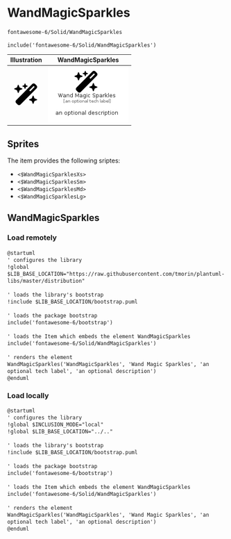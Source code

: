 # WandMagicSparkles


```text
fontawesome-6/Solid/WandMagicSparkles
```

```text
include('fontawesome-6/Solid/WandMagicSparkles')
```



| Illustration | WandMagicSparkles |
| :---: | :---: |
| ![illustration for Illustration](../../fontawesome-6/Solid/WandMagicSparkles.png) | ![illustration for WandMagicSparkles](../../fontawesome-6/Solid/WandMagicSparkles.Local.png) |



## Sprites
The item provides the following sriptes:

- `<$WandMagicSparklesXs>`
- `<$WandMagicSparklesSm>`
- `<$WandMagicSparklesMd>`
- `<$WandMagicSparklesLg>`





## WandMagicSparkles

### Load remotely
```plantuml
@startuml
' configures the library
!global $LIB_BASE_LOCATION="https://raw.githubusercontent.com/tmorin/plantuml-libs/master/distribution"

' loads the library's bootstrap
!include $LIB_BASE_LOCATION/bootstrap.puml

' loads the package bootstrap
include('fontawesome-6/bootstrap')

' loads the Item which embeds the element WandMagicSparkles
include('fontawesome-6/Solid/WandMagicSparkles')

' renders the element
WandMagicSparkles('WandMagicSparkles', 'Wand Magic Sparkles', 'an optional tech label', 'an optional description')
@enduml
```

### Load locally
```plantuml
@startuml
' configures the library
!global $INCLUSION_MODE="local"
!global $LIB_BASE_LOCATION="../.."

' loads the library's bootstrap
!include $LIB_BASE_LOCATION/bootstrap.puml

' loads the package bootstrap
include('fontawesome-6/bootstrap')

' loads the Item which embeds the element WandMagicSparkles
include('fontawesome-6/Solid/WandMagicSparkles')

' renders the element
WandMagicSparkles('WandMagicSparkles', 'Wand Magic Sparkles', 'an optional tech label', 'an optional description')
@enduml
```

